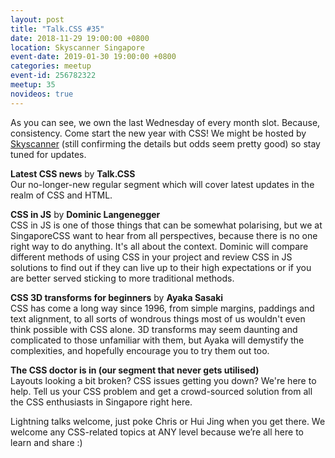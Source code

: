 ```yaml
---
layout: post
title: "Talk.CSS #35"
date: 2018-11-29 19:00:00 +0800
location: Skyscanner Singapore
event-date: 2019-01-30 19:00:00 +0800
categories: meetup
event-id: 256782322
meetup: 35
novideos: true
---
```

As you can see, we own the last Wednesday of every month slot. Because, consistency. Come start the new year with CSS! We might be hosted by [Skyscanner](https://www.skyscanner.com.sg/) (still confirming the details but odds seem pretty good) so stay tuned for updates.

**Latest CSS news** by **Talk.CSS**  
Our no-longer-new regular segment which will cover latest updates in the realm of CSS and HTML.

**CSS in JS** by **Dominic Langenegger**  
CSS in JS is one of those things that can be somewhat polarising, but we at SingaporeCSS want to hear from all perspectives, because there is no one right way to do anything. It's all about the context. Dominic will compare different methods of using CSS in your project and review CSS in JS solutions to find out if they can live up to their high expectations or if you are better served sticking to more traditional methods. 

**CSS 3D transforms for beginners** by **Ayaka Sasaki**  
CSS has come a long way since 1996, from simple margins, paddings and text alignment, to all sorts of wondrous things most of us wouldn't even think possible with CSS alone. 3D transforms may seem daunting and complicated to those unfamiliar with them, but Ayaka will demystify the complexities, and hopefully encourage you to try them out too.

**The CSS doctor is in (our segment that never gets utilised)**  
Layouts looking a bit broken? CSS issues getting you down? We're here to help. Tell us your CSS problem and get a crowd-sourced solution from all the CSS enthusiasts in Singapore right here.

Lightning talks welcome, just poke Chris or Hui Jing when you get there. We welcome any CSS-related topics at ANY level because we’re all here to learn and share :)
